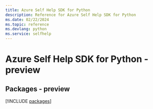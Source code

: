 ```yaml
---
title: Azure Self Help SDK for Python
description: Reference for Azure Self Help SDK for Python
ms.date: 02/22/2024
ms.topic: reference
ms.devlang: python
ms.service: selfhelp
---
```

# Azure Self Help SDK for Python - preview
## Packages - preview
[!INCLUDE [packages](self-help-index.md)]
